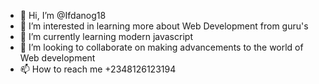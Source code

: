 - 👋 Hi, I’m @Ifdanog18
- 👀 I’m interested in learning more about Web Development from guru's 
- 🌱 I’m currently learning modern javascript 
- 💞️ I’m looking to collaborate on making advancements to the world of Web development 
- 📫 How to reach me +2348126123194


<!---
Ifdanog18/Ifdanog18 is a ✨ special ✨ repository because its `README.md` (this file) appears on your GitHub profile.
You can click the Preview link to take a look at your changes.
--->
